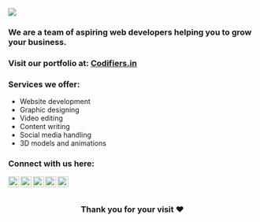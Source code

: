 <img src="https://raw.githubusercontent.com/codifiers-official/codifiers-official/main/assets/codifiers_banner.png" />

### We are a team of aspiring web developers helping you to grow your business.

### Visit our portfolio at: [Codifiers.in](https://codifiers.in)

### Services we offer:
- Website development
- Graphic designing
- Video editing
- Content writing
- Social media handling
- 3D models and animations

### Connect with us here:

<a href="https://www.linkedin.com/company/codifiers">
  <img align="left" alt="Codifiers - LinkedIn" width="22px" src="https://raw.githubusercontent.com/codifiers-official/codifiers-official/main/assets/linkedin.svg" />
</a>
<a href="https://twitter.com/codifiers_in">
  <img align="left" alt="Codifiers - Twitter" width="22px" src="https://raw.githubusercontent.com/codifiers-official/codifiers-official/main/assets/twitter.svg" />
</a>
<a href="https://instagram.com/codifiers_in">
  <img align="left" alt="Codifiers - Instagram" width="22px" src="https://raw.githubusercontent.com/codifiers-official/codifiers-official/main/assets/instagram.svg" />
</a>
<a href="https://www.facebook.com/codifiers.in">
  <img align="left" alt="Codifiers - Facebook" width="22px" src="https://raw.githubusercontent.com/codifiers-official/codifiers-official/main/assets/facebook.svg" />
</a>
<a href="https://pinterest.com/codifiers_in">
  <img align="left" alt="Codifiers - Pinterest" width="22px" src="https://raw.githubusercontent.com/codifiers-official/codifiers-official/main/assets/pinterest.svg" />
</a>

<br/>
<br/>

<div align="center">

### Thank you for your visit ♥

</div>
